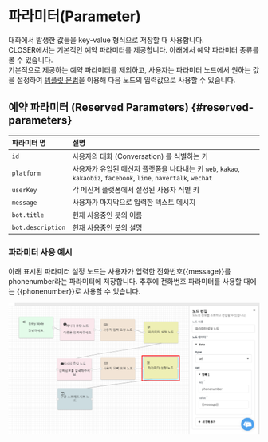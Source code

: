 # 파라미터\(Parameter\)

대화에서 발생한 값들을 key-value 형식으로 저장할 때 사용합니다.  
CLOSER에서는 기본적인 예약 파라미터를 제공합니다. 아래에서 예약 파라미터 종류를 볼 수 있습니다.  
기본적으로 제공하는 예약 파라미터를 제외하고, 사용자는 파라미터 노드에서 원하는 값을 설정하여 [템플릿 문법](d15c-d50c-b9bf-bb38-bc95-template-syntax.md)을 이용해 다음 노드의 입력값으로 사용할 수 있습니다.

## 예약 파라미터 \(Reserved Parameters\) {#reserved-parameters}

| 파라미터 명 | 설명 |
| :--- | :--- |
| `id` | 사용자의 대화 \(Conversation\) 를 식별하는 키 |
| `platform` | 사용자가 유입된 메신저 플랫폼을 나타내는 키 `web`, `kakao`, `kakaobiz`, `facebook`, `line`, `navertalk`, `wechat` |
| `userKey` | 각 메신저 플랫폼에서 설정된 사용자 식별 키 |
| `message` | 사용자가 마지막으로 입력한 텍스트 메시지 |
| `bot.title` | 현재 사용중인 봇의 이름 |
| `bot.description` | 현재 사용중인 봇의 설명 |

### 파라미터 사용 예시

아래 표시된 파라미터 설정 노드는 사용자가 입력한 전화번호{{message}}를 phonenumber라는 파라미터에 저장합니다. 추후에 전화번호 파라미터를 사용할 때에는 {{phonenumber}}로 사용할 수 있습니다.

![](../../.gitbook/assets/paremeter_parameter-tab.png)


